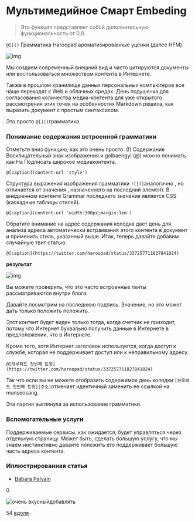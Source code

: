 # Мультимедийное Смарт Embeding

> Эта функция представляет собой дополнительную функциональность от 0,8.

`@[]()` Грамматика Haroopad ароматизированные уценки (далее HFM).

![img](http://pad.haroopress.com/docs/ko/smart-embedding-rich-media/images/001.png)

Мы создаем современный внешний вид и часто цитируются документы или воспользоваться множеством контента в Интернете.

Также в прошлом хранилище данных персональных компьютеров все чаще переходят к Web и облачных средах. День подушечка для согласования количества медиа-контента для уже открытого рассмотрения этих точек на особенностях Markdown решила, как выразить документ с простым синтаксисом.

Это просто `@[]()`грамматика.

### Понимание содержания встроенной грамматики

Отметьте вниз функцию, как это очень просто. (!) Содержание Восклицательный знак изображения и golbaengyi (@) можно понимать как На Подписать широкое медиаконтента.

```
@[caption](content-url 'style')

```

Структура выражения изображения грамматики `![]()`аналогично , но отличается от значения , назначенного на последний элемент. 
В внедренном контенте Grammar последнего значения является CSS (каскадные таблицы стилей).

```
@[caption](content-url 'width:300px;margin:1em')

```

Обратите внимание на адрес содержания колодка дает день для анализа адреса автоматически встраивания этого контента в документ и применить стиль, указанный выше. Итак, теперь давайте добавим случайную твит статью.

```
@[caption](https://twitter.com/haroopad/status/337257711827841024)

```

**результат**

![img](http://pad.haroopress.com/docs/ko/smart-embedding-rich-media/images/003.png)

Вы можете проверить, что это часто встроенные твиты рассматриваются внутри блога.

Давайте посмотрим на последнюю подпись. 
Значение, но это может дать только положить положить.

Этот контент будет виден только тогда, когда счетчик не приходит, потому что Интернет буквально получить данные в Интернете в предположении, что в Интернете.

Кроме того, хотя Интернет заголовок используется, когда доступ к службе, которая не поддерживает доступ или к неправильному адресу.

```
@[하루패드 첫번째 트윗](https://twitter.com/haroopad/status/337257711827841024)

```

Так что если вы не можете отобразить содержимое день колодки `[하루패드 첫번째 트윗](주소)`отмечает идентичный заменить ее ссылкой на munseosang.

Эта партия выглянула за использование грамматики.

### Вспомогательные услуги

Поддерживаемые сервисы, как ожидается, будет управляться через отдельную страницу. Может быть, сделать большую услугу, что мы знаем инстинктивно давайте положить его поддерживает большую часть адреса контента.

### Иллюстрированная статья

- [Babara Palvain](http://pad.haroopress.com/page.html?f=samples)

0

![очень вкусный](http://www.delicious.com/static/img/delicious.small.gif)добавлять

54
[вдоля](javascript:void(0);)